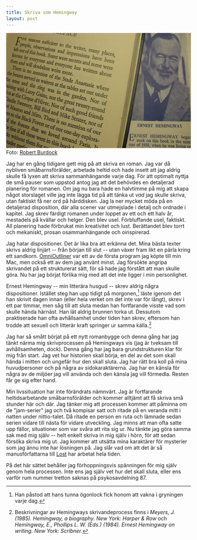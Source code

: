 ```yaml
---
title: Skriva som Hemingway
layout: post
---
```


<p><img src="/bilder/hemingway-book.jpg" alt="Sida från Movable Feast.jpg" border="0" width="590" height="314" /><span class="caption" >Foto: <a href="http://www.flickr.com/photos/robaround/3537046380/">Robert Burdock</a></span></p>

Jag har en gång tidigare gett mig på att skriva en roman. Jag var då nybliven småbarnsförälder, arbetade heltid och hade insett att jag aldrig skulle få lyxen att skriva sammanhängande varje dag. För att optimalt nyttja de små pauser som uppstod antog jag att det behövdes en detaljerad planering för romanen. Om jag nu bara hade en halvtimme på mig att skapa något storslaget ville jag inte lägga tid på att tänka ut *vad* jag skulle skriva, utan faktiskt få ner ord på hårddisken. Jag la ner mycket möda på en detaljerad disposition, där alla scener var utmejslade i detalj och ordnade i kapitel.
Jag skrev färdigt romanen under loppet av ett och ett halv år, mestadels på kvällar och helger. Den blev usel. Förbluffande usel, faktiskt. All planering hade förbrukat min kreativitet och lust. Berättandet blev torrt och mekaniskt, prosan osammanhängande och oinspirerad.

Jag hatar dispositioner. Det är lika bra att erkänna det. Mina bästa texter skrivs aldrig linjärt -- från början till slut -- utan växer fram likt en pärla kring ett sandkorn. [OmniOutliner][1] var ett av de första program jag köpte till min Mac, men också ett av dem jag använt minst. Jag försökte angripa skrivandet på ett strukturerat sätt, för så hade jag förstått att man skulle göra. Nu har jag börjat förlika mig med att det inte ligger i min personlighet.

Ernest Hemingway -- min litterära husgud -- skrev aldrig några dispositioner. Istället steg han upp tidigt på morgonen,[^1] läste igenom det han skrivit dagen innan (eller hela verket om det inte var för långt), skrev i ett par timmar, men såg till att sluta medan han fortfarande visste vad som skulle hända härnäst. Han lät aldrig brunnen torka ut. Dessutom praktiserade han ofta avhållsamhet under tiden han skrev, eftersom han trodde att sexuell och litterär kraft springer ur samma källa.[^2]

Jag har så smått börjat på ett nytt romanbygge och denna gång har jag tänkt närma mig skrivprocessen på Hemingways vis (jag är tveksam till avhållsamheten, dock). Denna gång har jag bara grundstrukturen klar för mig från start. Jag vet hur historien skall börja, en del av det som skall hända i mitten och ungefär hur den skall sluta. Jag har rätt bra koll på mina huvudpersoner och på några av sidokaraktärerna. Jag har en känsla för några av de miljöer jag vill använda och den känsla jag vill förmedla. Resten får ge sig efter hand.

Min livssituation har inte förändrats nämnvärt. Jag är fortfarande heltidsarbetande småbarnsförälder och kommer alltjämt att få skriva små stunder här och där. Jag tänker mig att processen kommer att påminna om de "jam-serier" jag och två kompisar satt och ritade på en veranda mitt i natten under nittio-talet. Då ritade en person en ruta och lämnade sedan serien vidare till nästa för vidare utveckling. Jag minns att man ofta satte upp fällor, situationer som var svåra att rita sig ur. Nu tänkte jag göra samma sak med mig själv -- helt enkelt skriva in mig själv i hörn, för att sedan försöka skriva mig ut. Jag kommer att utsätta mina karaktärer för mysterier som jag ännu inte har lösningen på. Jag slår vad om att det är så manusförfattarna till [Lost][2] har arbetat hela tiden.

På det här sättet behåller jag förhoppningsvis spänningen för mig själv genom hela processen. Inte ens jag själv vet hur det skall sluta, eller ens varför rum nummer tretton saknas på psykosavdelning 87.

[1]: http://omnigroup.com/omnioutliner

[2]: http://abc.go.com/shows/lost

[^1]: Han påstod att hans tunna ögonlock fick honom att vakna i gryningen varje dag.

[^2]: Beskrivningar av Hemingways skrivandeprocess finns i *Meyers, J. (1985). Hemingway, a biography. New York: Harper & Row* och *Hemingway, E., Phollips L. W. (Eds.) (1984). Ernest Hemingway on writing. New York: Scribner.*
